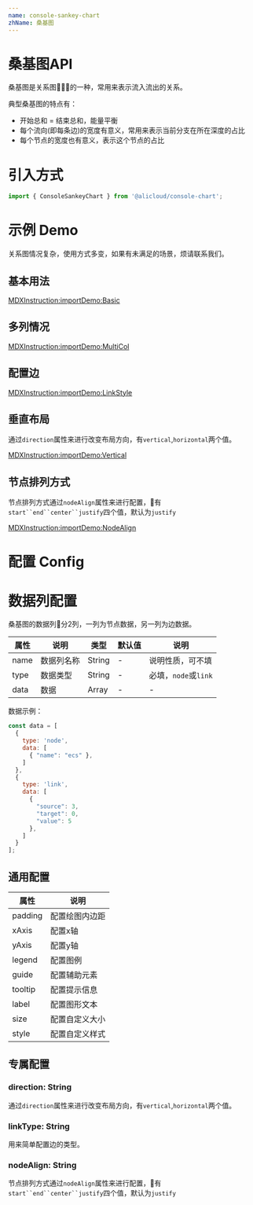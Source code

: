 ```yaml
---
name: console-sankey-chart
zhName: 桑基图
---
```


# 桑基图API

桑基图是关系图的一种，常用来表示流入流出的关系。

典型桑基图的特点有：

- 开始总和 = 结束总和，能量平衡
- 每个流向(即每条边)的宽度有意义，常用来表示当前分支在所在深度的占比
- 每个节点的宽度也有意义，表示这个节点的占比

# 引入方式

```javascript
import { ConsoleSankeyChart } from '@alicloud/console-chart';
```

# 示例 Demo

关系图情况复杂，使用方式多变，如果有未满足的场景，烦请联系我们。

## 基本用法

[MDXInstruction:importDemo:Basic](./demo/Basic.tsx)

## 多列情况

[MDXInstruction:importDemo:MultiCol](./demo/MultiCol.tsx)

## 配置边

[MDXInstruction:importDemo:LinkStyle](./demo/LinkStyle.tsx)

## 垂直布局
通过`direction`属性来进行改变布局方向，有`vertical`,`horizontal`两个值。

[MDXInstruction:importDemo:Vertical](./demo/Vertical.tsx)

## 节点排列方式
节点排列方式通过`nodeAlign`属性来进行配置，有`start``end``center``justify`四个值，默认为`justify`

[MDXInstruction:importDemo:NodeAlign](./demo/NodeAlign.tsx)

# 配置 Config

# 数据列配置

桑基图的数据列分2列，一列为节点数据，另一列为边数据。

| 属性 | 说明 | 类型 | 默认值 | 说明 |
| --- | --- | --- | --- | --- |
| name | 数据列名称 | String | - | 说明性质，可不填 |
| type | 数据类型 | String | - | 必填，`node`或`link` |
| data | 数据 | Array | - | - |

数据示例：
```js
const data = [
  {
    type: 'node',
    data: [
      { "name": "ecs" },
    ]
  },
  {
    type: 'link',
    data: [
      {
        "source": 3,
        "target": 0,
        "value": 5
      },
    ]
  }
];
```

## 通用配置

| 属性 | 说明 |
| --- | --- |
| padding | 配置绘图内边距 |
| xAxis | 配置x轴 |
| yAxis | 配置y轴 |
| legend | 配置图例 |
| guide | 配置辅助元素 |
| tooltip | 配置提示信息 |
| label | 配置图形文本 |
| size | 配置自定义大小 |
| style | 配置自定义样式 |

## 专属配置

### direction: String
通过`direction`属性来进行改变布局方向，有`vertical`,`horizontal`两个值。

### linkType: String
用来简单配置边的类型。

### nodeAlign: String
节点排列方式通过`nodeAlign`属性来进行配置，有`start``end``center``justify`四个值，默认为`justify`
